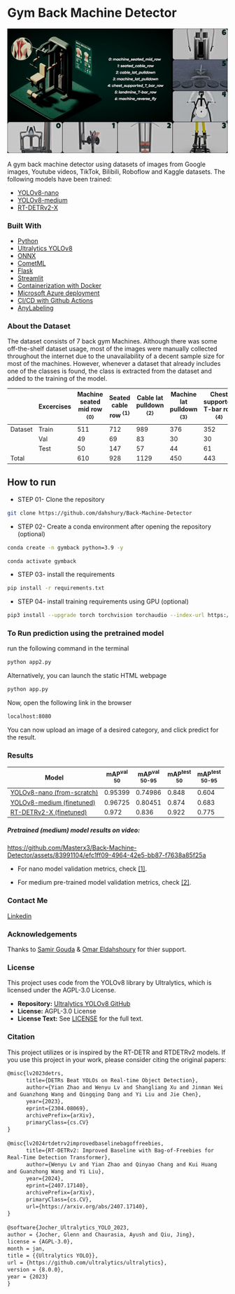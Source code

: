 <h1>Gym Back Machine Detector</h1>

![Alt text](./media/ezgif-5-81ce1448c1.gif)

A gym back machine detector using datasets of images from Google images, Youtube videos, TikTok, Bilibili, Roboflow and Kaggle datasets. The following models have been trained:

+ [YOLOv8-nano](https://github.com/ultralytics/assets/releases/download/v8.2.0/yolov8n.pt)
+ [YOLOv8-medium](https://github.com/ultralytics/assets/releases/download/v8.2.0/yolov8m.pt)
+ [RT-DETRv2-X](https://github.com/lyuwenyu/storage/releases/download/v0.1/rtdetrv2_r101vd_6x_coco_from_paddle.pth)

<h3>Built With</h3>

+ [Python](https://www.python.org/downloads/)
+ [Ultralytics YOLOv8](https://github.com/ultralytics/ultralytics)
+ [ONNX](https://onnx.ai/)
+ [CometML](https://github.com/comet-ml)
+ [Flask](https://github.com/pallets/flask)
+ [Streamlit](https://streamlit.io/)
+ [Containerization with Docker](https://docs.docker.com/get-started/overview/)
+ [Microsoft Azure deployment](https://azure.microsoft.com/)
+ [CI/CD with Github Actions](https://github.com/features/actions)
+ [AnyLabeling](https://anylabeling.nrl.ai/)
  
 <h3>About the Dataset</h3>

The dataset consists of 7 back gym Machines. Although there was some off-the-shelf dataset usage, most of the images were manually collected throughout the internet due to the unavailability of a decent sample size for most of the machines. However, whenever a dataset that already includes one of the classes is found, the class is extracted from the dataset and added to the training of the model.

|         | Excercises | Machine seated mid row <sup>{0}<sup> | Seated cable row <sup>{1}<sup> | Cable lat pulldown <sup>{2}<sup> | Machine lat pulldown <sup>{3}<sup> | Chest supported T-bar row <sup>{4}<sup> | Landmine T-bar row <sup>{5}<sup> | Machine reverse fly <sup>{6}<sup> |
|---------|------------|-------------------------------|------------------|-------------------|----------------------|--------------------------|--------------------|----------------------|
| Dataset | Train      | 511                           | 712              | 989               | 376                  | 352                      | 331                | 425                  |
|         | Val        | 49                            | 69               | 83                | 30                   | 30                       | 32                 | 41                   |
|         | Test       | 50                            | 147              | 57                | 44                   | 61                       | 87                 | 55                   |
| Total   |            | 610                           | 928              | 1129              | 450                  | 443                      | 450                | 521                  |

## How to run

+ STEP 01- Clone the repository

```bash
git clone https://github.com/dahshury/Back-Machine-Detector
```

+ STEP 02- Create a conda environment after opening the repository (optional)

```bash
conda create -n gymback python=3.9 -y
```

```bash
conda activate gymback
```

+ STEP 03- install the requirements

```bash
pip install -r requirements.txt
```

+ STEP 04- install training requirements using GPU (optional)

```bash
pip3 install --upgrade torch torchvision torchaudio --index-url https://download.pytorch.org/whl/cu121
```

### To Run prediction using the pretrained model

run the following command in the terminal

```bash
python app2.py
```

Alternatively, you can launch the static HTML webpage

```bash
python app.py
```

Now, open the following link in the browser

```bash
localhost:8080
```

You can now upload an image of a desired category, and click predict for the result.

### Results

| Model                                                                                 | mAP<sup>val<br>50 | mAP<sup>val<br>50-95 | mAP<sup>test<br>50 | mAP<sup>test<br>50-95 |
| ------------------------------------------------------------------------------------- | ----------------- | -------------------- | ------------------ | --------------------- |
| [YOLOv8-nano (from-scratch)](https://github.com/ultralytics/assets/releases/download/v8.2.0/yolov8n.pt)                                                          | 0.95399           | 0.74986              | 0.848              | 0.604                   |
| [YOLOv8-medium (finetuned)](https://github.com/ultralytics/assets/releases/download/v8.2.0/yolov8m.pt) | 0.96725           | 0.80451              | 0.874              | 0.683                 |
| [RT-DETRv2-X (finetuned)](https://github.com/lyuwenyu/storage/releases/download/v0.1/rtdetrv2_r101vd_6x_coco_from_paddle.pth)                                                         | 0.972             | 0.836                | 0.922              | 0.775                 |



<h5>Pretrained (medium) model results on video:</h5>

<https://github.com/Masterx3/Back-Machine-Detector/assets/83991104/efc1ff09-4964-42e5-bb87-f7638a85f25a>

+ For nano model validation metrics, check [[1]](./runs/detect/train2/).

+ For medium pre-trained model validation metrics, check [[2]](./runs/detect/train/).

### Contact Me

[Linkedin](https://www.linkedin.com/in/dahshory/)

### Acknowledgements

Thanks to [Samir Gouda](github.com/SamirGouda) & [Omar Eldahshoury](github.com/omareldahshoury) for thier support.

### License

This project uses code from the YOLOv8 library by Ultralytics, which is licensed under the AGPL-3.0 License.

+ **Repository:** [Ultralytics YOLOv8 GitHub](https://github.com/ultralytics/ultralytics)
+ **License:** AGPL-3.0 License
+ **License Text:** See [LICENSE](LICENSE) for the full text.

### Citation

This project utilizes or is inspired by the RT-DETR and RTDETRv2 models. If you use this project in your work, please consider citing the original papers:

```
@misc{lv2023detrs,
      title={DETRs Beat YOLOs on Real-time Object Detection},
      author={Yian Zhao and Wenyu Lv and Shangliang Xu and Jinman Wei and Guanzhong Wang and Qingqing Dang and Yi Liu and Jie Chen},
      year={2023},
      eprint={2304.08069},
      archivePrefix={arXiv},
      primaryClass={cs.CV}
}

@misc{lv2024rtdetrv2improvedbaselinebagoffreebies,
      title={RT-DETRv2: Improved Baseline with Bag-of-Freebies for Real-Time Detection Transformer}, 
      author={Wenyu Lv and Yian Zhao and Qinyao Chang and Kui Huang and Guanzhong Wang and Yi Liu},
      year={2024},
      eprint={2407.17140},
      archivePrefix={arXiv},
      primaryClass={cs.CV},
      url={https://arxiv.org/abs/2407.17140}, 
}

@software{Jocher_Ultralytics_YOLO_2023,
author = {Jocher, Glenn and Chaurasia, Ayush and Qiu, Jing},
license = {AGPL-3.0},
month = jan,
title = {{Ultralytics YOLO}},
url = {https://github.com/ultralytics/ultralytics},
version = {8.0.0},
year = {2023}
}
```
